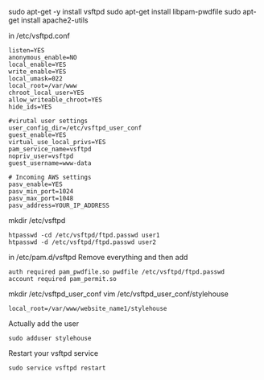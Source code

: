 sudo apt-get -y install vsftpd
sudo apt-get install libpam-pwdfile
sudo apt-get install apache2-utils


in /etc/vsftpd.conf

  ```
  listen=YES
  anonymous_enable=NO
  local_enable=YES
  write_enable=YES
  local_umask=022
  local_root=/var/www
  chroot_local_user=YES
  allow_writeable_chroot=YES
  hide_ids=YES

  #virutal user settings
  user_config_dir=/etc/vsftpd_user_conf
  guest_enable=YES
  virtual_use_local_privs=YES
  pam_service_name=vsftpd
  nopriv_user=vsftpd
  guest_username=www-data

  # Incoming AWS settings
  pasv_enable=YES
  pasv_min_port=1024
  pasv_max_port=1048
  pasv_address=YOUR_IP_ADDRESS
  ```


mkdir /etc/vsftpd
```
htpasswd -cd /etc/vsftpd/ftpd.passwd user1
htpasswd -d /etc/vsftpd/ftpd.passwd user2
```


in /etc/pam.d/vsftpd
  Remove everything and then add 
  ```
  auth required pam_pwdfile.so pwdfile /etc/vsftpd/ftpd.passwd
  account required pam_permit.so
  ```

mkdir /etc/vsftpd_user_conf
vim /etc/vsftpd_user_conf/stylehouse
  ```
  local_root=/var/www/website_name1/stylehouse
  ```

Actually add the user
  ```
  sudo adduser stylehouse
  ```

Restart your vsftpd service
  ```
  sudo service vsftpd restart
  ```